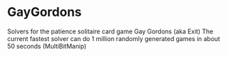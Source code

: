 # GayGordons
Solvers for the patience solitaire card game Gay Gordons (aka Exit)
The current fastest solver can do 1 million randomly generated games in about 50 seconds (MultiBitManip)
